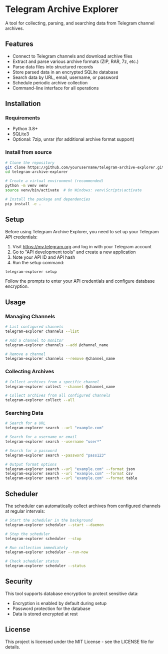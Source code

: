 # Telegram Archive Explorer

A tool for collecting, parsing, and searching data from Telegram channel archives.

## Features

- Connect to Telegram channels and download archive files
- Extract and parse various archive formats (ZIP, RAR, 7z, etc.)
- Parse data files into structured records
- Store parsed data in an encrypted SQLite database
- Search data by URL, email, username, or password
- Schedule periodic archive collection
- Command-line interface for all operations

## Installation

### Requirements

- Python 3.8+
- SQLite3
- Optional: 7zip, unrar (for additional archive format support)

### Install from source

```bash
# Clone the repository
git clone https://github.com/yourusername/telegram-archive-explorer.git
cd telegram-archive-explorer

# Create a virtual environment (recommended)
python -m venv venv
source venv/bin/activate  # On Windows: venv\Scripts\activate

# Install the package and dependencies
pip install -e .
```

## Setup

Before using Telegram Archive Explorer, you need to set up your Telegram API credentials:

1. Visit https://my.telegram.org and log in with your Telegram account
2. Go to "API development tools" and create a new application
3. Note your API ID and API hash
4. Run the setup command:

```bash
telegram-explorer setup
```

Follow the prompts to enter your API credentials and configure database encryption.

## Usage

### Managing Channels

```bash
# List configured channels
telegram-explorer channels --list

# Add a channel to monitor
telegram-explorer channels --add @channel_name

# Remove a channel
telegram-explorer channels --remove @channel_name
```

### Collecting Archives

```bash
# Collect archives from a specific channel
telegram-explorer collect --channel @channel_name

# Collect archives from all configured channels
telegram-explorer collect --all
```

### Searching Data

```bash
# Search for a URL
telegram-explorer search --url "example.com"

# Search for a username or email
telegram-explorer search --username "user*"

# Search for a password
telegram-explorer search --password "pass123"

# Output format options
telegram-explorer search --url "example.com" --format json
telegram-explorer search --url "example.com" --format csv
telegram-explorer search --url "example.com" --format table
```

## Scheduler

The scheduler can automatically collect archives from configured channels at regular intervals:

```bash
# Start the scheduler in the background
telegram-explorer scheduler --start --daemon

# Stop the scheduler
telegram-explorer scheduler --stop

# Run collection immediately
telegram-explorer scheduler --run-now

# Check scheduler status
telegram-explorer scheduler --status
```

## Security

This tool supports database encryption to protect sensitive data:

- Encryption is enabled by default during setup
- Password protection for the database
- Data is stored encrypted at rest

## License

This project is licensed under the MIT License - see the LICENSE file for details.

